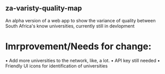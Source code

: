 ## za-varisty-quality-map

An alpha version of a web app to show the variance of quality between South Africa's know universities, currently still in devlopment

# Imrprovement/Needs for change:

• Add more universities to the network, like, a lot.
• API key still needed 
• Friendly UI icons for identification of universities
